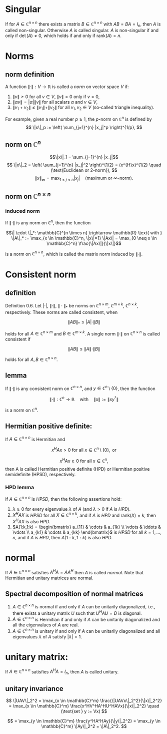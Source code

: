 # Singular

If for $A \in \mathbb{C}^{n \times n}$ there exists a matrix $B \in \mathbb{C}^{n \times n}$ with $AB = BA = I_n$, then $A$ is called non-singular. Otherwise $A$ is called singular. 
$A$ is non-singular if and only if $\det(A) \neq 0$, which holds if and only if $\text{rank}(A) = n$.

# Norms

## norm definition

A function $\|\cdot\| : V \to \mathbb{R}$ is called a _norm_ on vector space $V$ if: 
1. $\|v\| \geq 0$ for all $v \in V$, $\|v\| = 0$ only if $v = 0$, 
2. $\|\alpha v\| = |\alpha| \|v\|$ for all scalars $\alpha$ and $v \in V$, 
3. $\|v_1 + v_2\| \leq \|v_1\| + \|v_2\|$ for all $v_1, v_2 \in V$ (so-called triangle inequality).

For example, given a real number $p \geq 1$, the $p$-norm on $\mathbb{C}^n$ is defined by $$ \|x\|_p := \left( \sum_{j=1}^{n} |x_j|^p \right)^{1/p}, $$
## norm on $\mathbb{C}^n$

$$\|x\|_1 = \sum_{j=1}^{n} |x_j|$$ $$ \|x\|_2 = \left( \sum_{j=1}^{n} |x_j|^2 \right)^{1/2} = (x^{H}x)^{1/2} \quad (\text{Euclidean or 2-norm}), $$ $$ \|x\|_\infty = \max_{1 \leq j \leq n} |x_j| \quad (\text{maximum or } \infty\text{-norm}). $$
## norm on $\mathbb{C}^{n \times n}$

### induced norm

If $\| \cdot \|$ is any norm on $\mathbb{C}^n$, then the function

$$\| \cdot \|_*: \mathbb{C}^{n \times n} \rightarrow \mathbb{R} \text{ with } \|A\|_* := \max_{x \in \mathbb{C}^n, \|x\|=1} \|Ax\| = \max_{0 \neq x \in \mathbb{C}^n} \frac{\|Ax\|}{\|x\|}$$

is a norm on $\mathbb{C}^{n \times n}$, which is called the matrix norm induced by $\| \cdot \|$.

# Consistent norm

## definition

Definition 0.6. Let $| \cdot |$, $\| \cdot \|$, $\| \cdot \|_*$ be norms on $\mathbb{C}^{n \times m}$, $\mathbb{C}^{m \times k}$, $\mathbb{C}^{n \times k}$, respectively. These norms are called consistent, when

$$\|AB\|_* \leq |A| \cdot \|B\|$$

holds for all $A \in \mathbb{C}^{n \times m}$ and $B \in \mathbb{C}^{m \times k}$. A single norm $\| \cdot \|$ on $\mathbb{C}^{n \times n}$ is called consistent if

$$\|AB\| \leq \|A\| \cdot \|B\|$$

holds for all $A, B \in \mathbb{C}^{n \times n}$.

## lemma

If $\| \cdot \|$ is any consistent norm on $\mathbb{C}^{n \times n}$, and $y \in \mathbb{C}^n \setminus \{0\}$, then the function

$$
\| \cdot \| : \mathbb{C}^n \to \mathbb{R} \quad \text{with} \quad \| x \| := \| x y^* \|
$$

is a norm on $\mathbb{C}^n$.


## Hermitian positive definite:

If $A \in \mathbb{C}^{n \times n}$ is Hermitian and

$$
x^H Ax > 0 \text{ for all } x \in \mathbb{C}^n \setminus \{0\}, \text{ or}
$$

$$
x^H Ax \geq 0 \text{ for all } x \in \mathbb{C}^n,
$$
then A is called Hermitian positive definite (HPD) or Hermitian positive semidefinite (HPSD), respectively.

### HPD lemma

If $A \in \mathbb{C}^{n \times n}$ is _HPSD_, then the following assertions hold:

1. $\lambda \geq 0$ for every eigenvalue $\lambda$ of $A$ (and $\lambda > 0$ if $A$ is _HPD_).
2. $X^HAX$ is _HPSD_ for all $X \in \mathbb{C}^{n \times k}$, and if $A$ is _HPD_ and $\text{rank}(X) = k$, then $X^HAX$ is also _HPD_.
3. $A(1:k,1:k) = \begin{bmatrix} a_{11} & \cdots & a_{1k} \\ \vdots & \ddots & \vdots \\ a_{k1} & \cdots & a_{kk} \end{bmatrix}$ is _HPSD_ for all $k = 1, \ldots, n$, and if $A$ is _HPD_, then $A(1:k, 1:k)$ is also _HPD_.


# normal

If $A \in \mathbb{C}^{n \times n}$ satisfies $A^H A = AA^H$ then $A$ is called _normal_. Note that Hermitian and unitary matrices are normal.

## Spectral decomposition of normal matrices

1. $A \in \mathbb{C}^{n \times n}$ is normal if and only if $A$ can be unitarily diagonalized, i.e., there exists a unitary matrix $U$ such that $U^H AU = D$ is diagonal.
2. $A \in \mathbb{C}^{n \times n}$ is Hermitian if and only if $A$ can be unitarily diagonalized and all the eigenvalues of $A$ are real.
3. $A \in \mathbb{C}^{n \times n}$ is unitary if and only if $A$ can be unitarily diagonalized and all eigenvalues $\lambda$ of $A$ satisfy $|\lambda| = 1$.
# unitary matrix:

If $A \in \mathbb{C}^{n \times n}$ satisfies $A^HA = I_n$, then $A$ is called unitary.

## unitary invariance


$$
\|UAV\|_2^2 = \max_{x \in \mathbb{C}^m} \frac{\|UAVx\|_2^2}{\|x\|_2^2} = \max_{x \in \mathbb{C}^m} \frac{x^HV^HA^HU^HAVx}{\|x\|_2^2} \quad (\text{set } y := Vx)
$$

$$
= \max_{y \in \mathbb{C}^m} \frac{y^HA^HAy}{\|y\|_2^2} = \max_{y \in \mathbb{C}^m} \|Ay\|_2^2 = \|A\|_2^2.
$$



